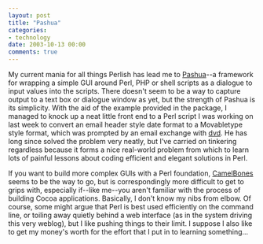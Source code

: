 ```yaml
---
layout: post
title: "Pashua"
categories:
- technology
date: 2003-10-13 00:00
comments: true
---
```


<p>My current mania for all things Perlish has lead me to <a href="http://q41.de/downloads/pashua_en/">Pashua</a>--a framework for wrapping a simple GUI around Perl, PHP or shell scripts as a dialogue to input values into the scripts. There doesn't seem to be a way to capture output to a text box or dialogue window as yet, but the strength of Pashua is its simplicity. With the aid of the example provided in the package, I managed to knock up a neat little front end to a Perl script I was working on last week to convert an email header style date format to a Movabletype style format, which was prompted by an email exchange with <a href="http://fuddland.org.uk/blog/">dvd</a>. He has long since solved the problem very neatly, but I've carried on tinkering regardless because it forms a nice real-world problem from which to learn lots of painful lessons about coding efficient and elegant solutions in Perl.</p>

<p>If you want to build more complex GUIs with a Perl foundation, <a href="http://camelbones.sourceforge.net/">CamelBones</a> seems to be the way to go, but is correspondingly more difficult to get to grips with, especially if--like me--you aren't familiar with the process of building Cocoa applications. Basically, I don't know my nibs from elbow. Of course, some might argue that Perl is best used efficiently on the command line, or toiling away quietly behind a web interface (as in the system driving this very weblog), but I like pushing things to their limit. I suppose I also like to get my money's worth for the effort that I put in to learning something...</p>



